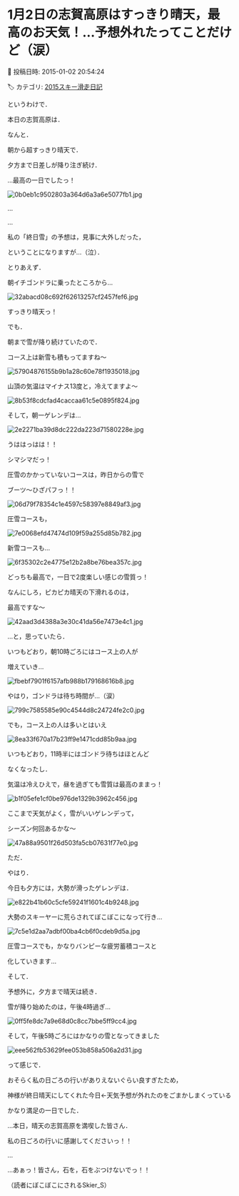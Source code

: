 # 1月2日の志賀高原はすっきり晴天，最高のお天気！…予想外れたってことだけど（涙）

📅 投稿日時: 2015-01-02 20:54:24

🏷️ カテゴリ: [2015スキー滑走日記](c09ea645cfc085f86dfcd80f49599dd89.md)

というわけで．





本日の志賀高原は．


なんと．


朝から超すっきり晴天で．


夕方まで日差しが降り注ぎ続け．


…最高の一日でしたっ！




![0b0eb1c9502803a364d6a3a6e5077fb1.jpg](images/0b0eb1c9502803a364d6a3a6e5077fb1.jpg)







…


…


私の「終日雪」の予想は，見事に大外しだった，


ということになりますが…（泣）．





とりあえず．


朝イチゴンドラに乗ったところから…




![32abacd08c692f62613257cf2457fef6.jpg](images/32abacd08c692f62613257cf2457fef6.jpg)




すっきり晴天っ！





でも．


朝まで雪が降り続けていたので．


コース上は新雪も積もってますね～




![57904876155b9b1a28c60e78f1935018.jpg](images/57904876155b9b1a28c60e78f1935018.jpg)







山頂の気温はマイナス13度と，冷えてますよ～




![8b53f8cdcfad4caccaa61c5e0895f824.jpg](images/8b53f8cdcfad4caccaa61c5e0895f824.jpg)







そして，朝一ゲレンデは…




![2e2271ba39d8dc222da223d71580228e.jpg](images/2e2271ba39d8dc222da223d71580228e.jpg)




うははっはは！！


シマシマだっ！





圧雪のかかっていないコースは，昨日からの雪で


ブーツ～ひざパフっ！！




![06d79f78354c1e4597c58397e8849af3.jpg](images/06d79f78354c1e4597c58397e8849af3.jpg)







圧雪コースも，




![7e0068efd47474d109f59a255d85b782.jpg](images/7e0068efd47474d109f59a255d85b782.jpg)




新雪コースも…




![6f35302c2e4775e12b2a8be76bea357c.jpg](images/6f35302c2e4775e12b2a8be76bea357c.jpg)




どっちも最高で，一日で2度楽しい感じの雪質っ！





なんにしろ，ピカピカ晴天の下滑れるのは，


最高ですな～




![42aad3d4388a3e30c41da56e7473e4c1.jpg](images/42aad3d4388a3e30c41da56e7473e4c1.jpg)







…と，思っていたら．


いつもどおり，朝10時ごろにはコース上の人が


増えていき…




![fbebf7901f6157afb988b179168616b8.jpg](images/fbebf7901f6157afb988b179168616b8.jpg)




やはり，ゴンドラは待ち時間が…（涙）




![799c7585585e90c4544d8c24724fe2c0.jpg](images/799c7585585e90c4544d8c24724fe2c0.jpg)







でも，コース上の人は多いとはいえ




![8ea33f670a17b23ff9e1471cdd85b9aa.jpg](images/8ea33f670a17b23ff9e1471cdd85b9aa.jpg)




いつもどおり，11時半にはゴンドラ待ちはほとんど


なくなったし．





気温は冷えひえで，昼を過ぎても雪質は最高のままっ！




![b1f05efe1cf0be976de1329b3962c456.jpg](images/b1f05efe1cf0be976de1329b3962c456.jpg)




ここまで天気がよく，雪がいいゲレンデって，


シーズン何回あるかな～




![47a88a9501f26d503fa5cb07631f77e0.jpg](images/47a88a9501f26d503fa5cb07631f77e0.jpg)







ただ．


やはり．


今日も夕方には，大勢が滑ったゲレンデは．




![e822b41b60c5cfe59241f1601c4b9248.jpg](images/e822b41b60c5cfe59241f1601c4b9248.jpg)




大勢のスキーヤーに荒らされてぼこぼこになって行き…




![7c5e1d2aa7adbf00ba4cb6f0cdeb9d5a.jpg](images/7c5e1d2aa7adbf00ba4cb6f0cdeb9d5a.jpg)




圧雪コースでも，かなりバンピーな疲労蓄積コースと


化していきます…





そして．


予想外に，夕方まで晴天は続き．


雪が降り始めたのは，午後4時過ぎ…




![0ff5fe8dc7a9e68d0c8cc7bbe5ff9cc4.jpg](images/0ff5fe8dc7a9e68d0c8cc7bbe5ff9cc4.jpg)




そして，午後5時ごろにはかなりの雪となってきました




![eee562fb53629fee053b858a506a2d31.jpg](images/eee562fb53629fee053b858a506a2d31.jpg)







って感じで．


おそらく私の日ごろの行いがありえないぐらい良すぎたため，


神様が終日晴天にしてくれた今日←天気予想が外れたのをごまかしまくっている


かなり満足の一日でした．


…本日，晴天の志賀高原を満喫した皆さん．


私の日ごろの行いに感謝してくださいっ！！


…


…あぁっ！皆さん，石を，石をぶつけないでっ！！


（読者にぼこぼこにされるSkier_S）
